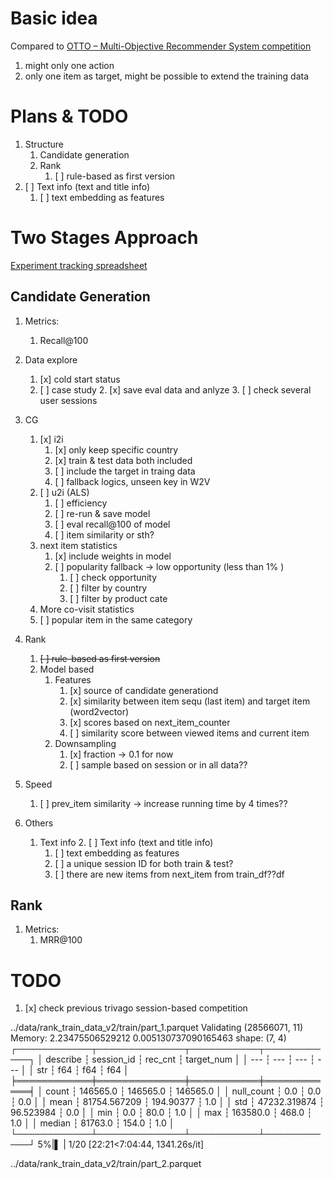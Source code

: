 # Basic idea

Compared to [OTTO – Multi-Objective Recommender System competition](https://www.kaggle.com/competitions/otto-recommender-system/data)

1. might only one action
2. only one item as target, might be possible to extend the training data


# Plans & TODO 

1. Structure 
    1. Candidate generation
    2. Rank
        1. [ ] rule-based as first version
2. [ ] Text info (text and title info)
    1. [ ] text embedding as features
 
# Two Stages Approach

[Experiment tracking spreadsheet](https://docs.google.com/spreadsheets/d/1f9faO4stK0kIEKLOlKt0X2r3qUH_SsnBbEMjjOMw7MM/edit?usp=sharing)

## Candidate Generation

1. Metrics:
    1. Recall@100
2. Data explore
    1. [x] cold start status
    2. [ ] case study
        2. [x] save eval data and anlyze
        3. [ ] check several user sessions
2. CG
    1. [x] i2i
        1. [x] only keep specific country
        2. [x] train & test data both included 
        3. [ ] include the target in traing data
        3. [ ] fallback logics, unseen key in W2V
    2. [ ] u2i (ALS)
        1. [ ] efficiency
        2. [ ] re-run & save model
        2. [ ] eval recall@100 of model
        2. [ ] item similarity or sth?
    3. next item statistics
        1. [x] include weights in model 
        2. [ ] popularity fallback -> low opportunity (less than 1% )
            1. [ ] check opportunity
            2. [ ] filter by country
            2. [ ] filter by product cate
    3. More co-visit statistics
    3. [ ] popular item in the same category
    
2. Rank
    1. ~~[ ] rule-based as first version~~
    2. Model based
        1. Features
            1. [x] source of candidate generationd
            2. [x] similarity between item sequ (last item) and target item (word2vector)
            2. [x] scores based on next_item_counter 
            3. [ ] similarity score between viewed items and current item
        2. Downsampling
            1. [x] fraction -> 0.1 for now
            2. [ ] sample based on session or in all data??
3. Speed
    1. [ ] prev_item similarity -> increase running time by 4 times??
3. Others
    1. Text info
        2. [ ] Text info (text and title info)
        1. [ ] text embedding as features
        3. [ ] a unique session ID for both train & test?
        4. [ ] there are new items from next_item from train_df??df


## Rank

1. Metrics:
    1. MRR@100
    
# TODO 

1. [x] check previous trivago session-based competition



../data/rank_train_data_v2/train/part_1.parquet
Validating
(28566071, 11)
Memory: 2.23475506529212
0.005130737090165463
shape: (7, 4)
┌────────────┬──────────────┬───────────┬────────────┐
│ describe   ┆ session_id   ┆ rec_cnt   ┆ target_num │
│ ---        ┆ ---          ┆ ---       ┆ ---        │
│ str        ┆ f64          ┆ f64       ┆ f64        │
╞════════════╪══════════════╪═══════════╪════════════╡
│ count      ┆ 146565.0     ┆ 146565.0  ┆ 146565.0   │
│ null_count ┆ 0.0          ┆ 0.0       ┆ 0.0        │
│ mean       ┆ 81754.567209 ┆ 194.90377 ┆ 1.0        │
│ std        ┆ 47232.319874 ┆ 96.523984 ┆ 0.0        │
│ min        ┆ 0.0          ┆ 80.0      ┆ 1.0        │
│ max        ┆ 163580.0     ┆ 468.0     ┆ 1.0        │
│ median     ┆ 81763.0      ┆ 154.0     ┆ 1.0        │
└────────────┴──────────────┴───────────┴────────────┘
  5%|▌         | 1/20 [22:21<7:04:44, 1341.26s/it]

../data/rank_train_data_v2/train/part_2.parquet